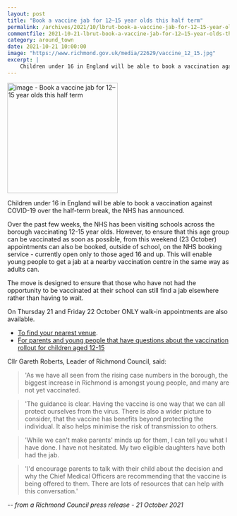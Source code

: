 ```yaml
---
layout: post
title: "Book a vaccine jab for 12–15 year olds this half term"
permalink: /archives/2021/10/lbrut-book-a-vaccine-jab-for-12–15-year-olds-this-half-term.html
commentfile: 2021-10-21-lbrut-book-a-vaccine-jab-for-12–15-year-olds-this-half-term
category: around_town
date: 2021-10-21 10:00:00
image: "https://www.richmond.gov.uk/media/22629/vaccine_12_15.jpg"
excerpt: |
    Children under 16 in England will be able to book a vaccination against COVID-19 over the half-term break, the NHS has announced.
---
```


<img src="https://www.richmond.gov.uk/media/22629/vaccine_12_15.jpg" alt="image - Book a vaccine jab for 12–15 year olds this half term" width="250" class="photo right"  >

Children under 16 in England will be able to book a vaccination against COVID-19 over the half-term break, the NHS has announced.

Over the past few weeks, the NHS has been visiting schools across the borough vaccinating 12-15 year olds. However, to ensure that this age group can be vaccinated as soon as possible, from this weekend (23 October) appointments can also be booked, outside of school, on the NHS booking service - currently open only to those aged 16 and up. This will enable young people to get a jab at a nearby vaccination centre in the same way as adults can.

The move is designed to ensure that those who have not had the opportunity to be vaccinated at their school can still find a jab elsewhere rather than having to wait.

On Thursday 21 and Friday 22 October ONLY walk-in appointments are also available.

- [To find your nearest venue](https://www.nhs.uk/conditions/coronavirus-covid-19/coronavirus-vaccination/book-coronavirus-vaccination/).
- [For parents and young people that have questions about the vaccination rollout for children aged 12-15](https://www.richmond.gov.uk/news/october_2021/book_a_vaccine_jab_for_12_15_year_olds_this_half_term)

Cllr Gareth Roberts, Leader of Richmond Council, said:

> 'As we have all seen from the rising case numbers in the borough, the biggest increase in Richmond is amongst young people, and many are not yet vaccinated.

> 'The guidance is clear. Having the vaccine is one way that we can all protect ourselves from the virus. There is also a wider picture to consider, that the vaccine has benefits beyond protecting the individual. It also helps minimise the risk of transmission to others.

> 'While we can't make parents' minds up for them, I can tell you what I have done. I have not hesitated. My two eligible daughters have both had the jab.

> 'I'd encourage parents to talk with their child about the decision and why the Chief Medical Officers are recommending that the vaccine is being offered to them. There are lots of resources that can help with this conversation.'

<cite>-- from a Richmond Council press release - 21 October 2021</cite>
	  